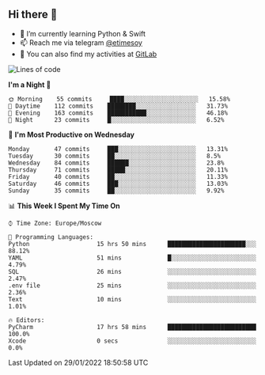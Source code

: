 ## Hi there 👋
- 🌱 I’m currently learning Python & Swift
- 📫 Reach me via telegram [@etimesoy](https://t.me/etimesoy/)
- 🦊 You can also find my activities at [GitLab](https://gitlab.com/etimesoy)

<!--START_SECTION:waka-->
![Lines of code](https://img.shields.io/badge/From%20Hello%20World%20I%27ve%20Written-182%20Thousand%20lines%20of%20code-blue)

**I'm a Night 🦉** 

```text
🌞 Morning    55 commits     ████░░░░░░░░░░░░░░░░░░░░░   15.58% 
🌆 Daytime    112 commits    ████████░░░░░░░░░░░░░░░░░   31.73% 
🌃 Evening    163 commits    ███████████░░░░░░░░░░░░░░   46.18% 
🌙 Night      23 commits     █░░░░░░░░░░░░░░░░░░░░░░░░   6.52%

```
📅 **I'm Most Productive on Wednesday** 

```text
Monday       47 commits     ███░░░░░░░░░░░░░░░░░░░░░░   13.31% 
Tuesday      30 commits     ██░░░░░░░░░░░░░░░░░░░░░░░   8.5% 
Wednesday    84 commits     ██████░░░░░░░░░░░░░░░░░░░   23.8% 
Thursday     71 commits     █████░░░░░░░░░░░░░░░░░░░░   20.11% 
Friday       40 commits     ██░░░░░░░░░░░░░░░░░░░░░░░   11.33% 
Saturday     46 commits     ███░░░░░░░░░░░░░░░░░░░░░░   13.03% 
Sunday       35 commits     ██░░░░░░░░░░░░░░░░░░░░░░░   9.92%

```


📊 **This Week I Spent My Time On** 

```text
⌚︎ Time Zone: Europe/Moscow

💬 Programming Languages: 
Python                   15 hrs 50 mins      ██████████████████████░░░   88.12% 
YAML                     51 mins             █░░░░░░░░░░░░░░░░░░░░░░░░   4.79% 
SQL                      26 mins             ░░░░░░░░░░░░░░░░░░░░░░░░░   2.47% 
.env file                25 mins             ░░░░░░░░░░░░░░░░░░░░░░░░░   2.36% 
Text                     10 mins             ░░░░░░░░░░░░░░░░░░░░░░░░░   1.01%

🔥 Editors: 
PyCharm                  17 hrs 58 mins      █████████████████████████   100.0% 
Xcode                    0 secs              ░░░░░░░░░░░░░░░░░░░░░░░░░   0.0%

```


 Last Updated on 29/01/2022 18:50:58 UTC
<!--END_SECTION:waka-->
